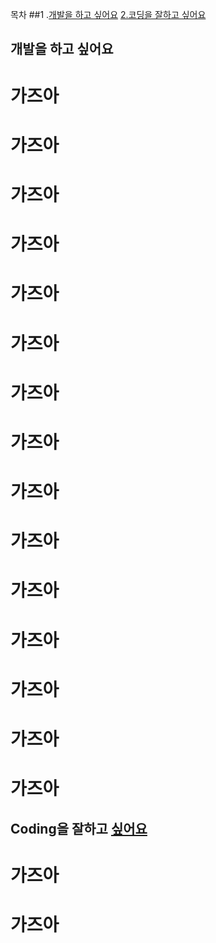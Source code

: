 목차
##1 .[개발을 하고 싶어요](#개발을-하고-싶어요)
[2.코딩을 잘하고 싶어요](#coding을-잘하고-싶어요)

## 개발을 하고 싶어요

# 가즈아

# 가즈아


# 가즈아
# 가즈아

# 가즈아

# 가즈아

# 가즈아

# 가즈아

# 가즈아

# 가즈아

# 가즈아

# 가즈아

# 가즈아

# 가즈아

# 가즈아



## Coding을 잘하고 [싶어요](#1)




# 가즈아

# 가즈아



